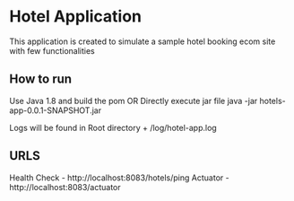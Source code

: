 # Hotel Application

This application is created to simulate a sample hotel booking ecom site with few functionalities

## How to run
Use Java 1.8 and build the pom
OR
Directly execute jar file
java -jar hotels-app-0.0.1-SNAPSHOT.jar

Logs will be found in Root directory + /log/hotel-app.log

## URLS
Health Check    - http://localhost:8083/hotels/ping
Actuator        - http://localhost:8083/actuator
